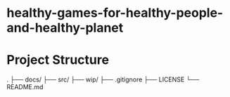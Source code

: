 # healthy-games-for-healthy-people-and-healthy-planet
# Project Structure
.
├── docs/
├── src/
├── wip/
├── .gitignore
├── LICENSE
└── README.md

